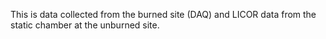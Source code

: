 This is data collected from the burned site (DAQ) and LICOR data from the static chamber at the unburned site.
